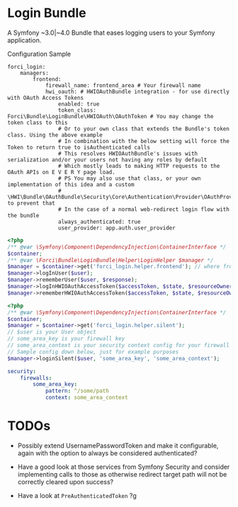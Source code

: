 # Login Bundle

A Symfony ~3.0|~4.0 Bundle that eases logging users to your Symfony application.

Configuration Sample

```
forci_login:
    managers:
        frontend:
            firewall_name: frontend_area # Your firewall name
            hwi_oauth: # HWIOAuthBundle integration - for use directly with OAuth Access Tokens
                enabled: true
                token_class: Forci\Bundle\LoginBundle\HWIOAuth\OAuthToken # You may change the token class to this
                # Or to your own class that extends the Bundle's token class. Using the above example 
                # In combination with the below setting will force the Token to return true to isAuthenticated calls
                # This resolves HWIOAuthBundle's issues with serialization and/or your users not having any roles by default
                # Which mostly leads to making HTTP requests to the OAuth APIs on E V E R Y page load.
                # PS You may also use that class, or your own implementation of this idea and a custom 
                # \HWI\Bundle\OAuthBundle\Security\Core\Authentication\Provider\OAuthProvider to prevent that
                # In the case of a normal web-redirect login flow with the bundle
                always_authenticated: true
                user_provider: app.auth.user_provider
```

```php
<?php 
/** @var \Symfony\Component\DependencyInjection\ContainerInterface */
$container;
/** @var \Forci\Bundle\LoginBundle\Helper\LoginHelper $manager */
$manager = $container->get('forci_login.helper.frontend'); // where frontend is your config key
$manager->logInUser($user);
$manager->rememberUser($user, $response);
$manager->logInHWIOAuthAccessToken($accessToken, $state, $resourceOwner);
$manager->rememberHWIOAuthAccessToken($accessToken, $state, $resourceOwner, $response);
```

```php
<?php
/** @var \Symfony\Component\DependencyInjection\ContainerInterface */
$container;
$manager = $container->get('forci_login.helper.silent');
// $user is your User object
// some_area_key is your firewall key
// some_area_context is your security context config for your firewall
// Sample config down below, just for example purposes
$manager->loginSilent($user, 'some_area_key', 'some_area_context');
```

```yaml
security:
    firewalls:
        some_area_key:
            pattern: ^/some/path
            context: some_area_context
```

# TODOs

- Possibly extend UsernamePasswordToken and make it configurable, again with the option to always be considered authenticated?

- Have a good look at those services from Symfony Security and consider implementing calls to those as otherwise redirect target path will not be correctly cleared upon success?

<service id="security.authentication.custom_success_handler" class="Symfony\Component\Security\Http\Authentication\CustomAuthenticationSuccessHandler" abstract="true">
    <argument /> <!-- The custom success handler service id -->
    <argument type="collection" /> <!-- Options -->
    <argument /> <!-- Provider-shared Key -->
</service>

<service id="security.authentication.success_handler" class="Symfony\Component\Security\Http\Authentication\DefaultAuthenticationSuccessHandler" abstract="true">
    <argument type="service" id="security.http_utils" />
    <argument type="collection" /> <!-- Options -->
</service>

<service id="security.authentication.custom_failure_handler" class="Symfony\Component\Security\Http\Authentication\CustomAuthenticationFailureHandler" abstract="true">
    <argument /> <!-- The custom failure handler service id -->
    <argument type="collection" /> <!-- Options -->
</service>

<service id="security.authentication.failure_handler" class="Symfony\Component\Security\Http\Authentication\DefaultAuthenticationFailureHandler" abstract="true">
    <tag name="monolog.logger" channel="security" />
    <argument type="service" id="http_kernel" />
    <argument type="service" id="security.http_utils" />
    <argument type="collection" /> <!-- Options -->
    <argument type="service" id="logger" on-invalid="null" />
</service>

- Have a look at `PreAuthenticatedToken` ?g